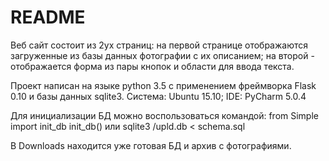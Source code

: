 # README #

Веб сайт состоит из 2ух страниц: на первой странице отображаются загруженные из базы данных фотографии с их описанием; на второй - отображается форма из пары кнопок и области для ввода текста. 

Проект написан на языке python 3.5 с применением фреймворка Flask 0.10 и базы данных sqlite3. Система: Ubuntu 15.10; IDE: PyCharm 5.0.4

Для инициализации БД можно воспользоваться командой:
from Simple import init_db
init_db()
или 
sqlite3 /upld.db < schema.sql

В Downloads находится уже готовая БД и архив с фотографиями. 